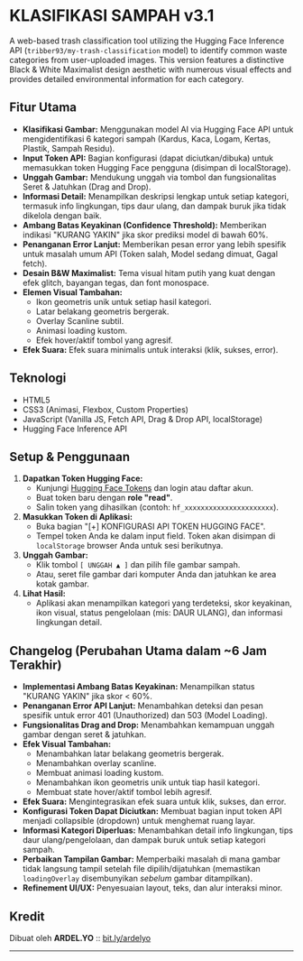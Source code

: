 # KLASIFIKASI SAMPAH v3.1

A web-based trash classification tool utilizing the Hugging Face Inference API (`tribber93/my-trash-classification` model) to identify common waste categories from user-uploaded images. This version features a distinctive Black & White Maximalist design aesthetic with numerous visual effects and provides detailed environmental information for each category.

## Fitur Utama

*   **Klasifikasi Gambar:** Menggunakan model AI via Hugging Face API untuk mengidentifikasi 6 kategori sampah (Kardus, Kaca, Logam, Kertas, Plastik, Sampah Residu).
*   **Input Token API:** Bagian konfigurasi (dapat diciutkan/dibuka) untuk memasukkan token Hugging Face pengguna (disimpan di localStorage).
*   **Unggah Gambar:** Mendukung unggah via tombol dan fungsionalitas Seret & Jatuhkan (Drag and Drop).
*   **Informasi Detail:** Menampilkan deskripsi lengkap untuk setiap kategori, termasuk info lingkungan, tips daur ulang, dan dampak buruk jika tidak dikelola dengan baik.
*   **Ambang Batas Keyakinan (Confidence Threshold):** Memberikan indikasi "KURANG YAKIN" jika skor prediksi model di bawah 60%.
*   **Penanganan Error Lanjut:** Memberikan pesan error yang lebih spesifik untuk masalah umum API (Token salah, Model sedang dimuat, Gagal fetch).
*   **Desain B&W Maximalist:** Tema visual hitam putih yang kuat dengan efek glitch, bayangan tegas, dan font monospace.
*   **Elemen Visual Tambahan:**
    *   Ikon geometris unik untuk setiap hasil kategori.
    *   Latar belakang geometris bergerak.
    *   Overlay Scanline subtil.
    *   Animasi loading kustom.
    *   Efek hover/aktif tombol yang agresif.
*   **Efek Suara:** Efek suara minimalis untuk interaksi (klik, sukses, error).

## Teknologi

*   HTML5
*   CSS3 (Animasi, Flexbox, Custom Properties)
*   JavaScript (Vanilla JS, Fetch API, Drag & Drop API, localStorage)
*   Hugging Face Inference API

## Setup & Penggunaan

1.  **Dapatkan Token Hugging Face:**
    *   Kunjungi [Hugging Face Tokens](https://huggingface.co/settings/tokens) dan login atau daftar akun.
    *   Buat token baru dengan **role "read"**.
    *   Salin token yang dihasilkan (contoh: `hf_xxxxxxxxxxxxxxxxxxxxxx`).
2.  **Masukkan Token di Aplikasi:**
    *   Buka bagian "[+] KONFIGURASI API TOKEN HUGGING FACE".
    *   Tempel token Anda ke dalam input field. Token akan disimpan di `localStorage` browser Anda untuk sesi berikutnya.
3.  **Unggah Gambar:**
    *   Klik tombol `[ UNGGAH ▲ ]` dan pilih file gambar sampah.
    *   Atau, seret file gambar dari komputer Anda dan jatuhkan ke area kotak gambar.
4.  **Lihat Hasil:**
    *   Aplikasi akan menampilkan kategori yang terdeteksi, skor keyakinan, ikon visual, status pengelolaan (mis: DAUR ULANG), dan informasi lingkungan detail.

## Changelog (Perubahan Utama dalam ~6 Jam Terakhir)

*   **Implementasi Ambang Batas Keyakinan:** Menampilkan status "KURANG YAKIN" jika skor < 60%.
*   **Penanganan Error API Lanjut:** Menambahkan deteksi dan pesan spesifik untuk error 401 (Unauthorized) dan 503 (Model Loading).
*   **Fungsionalitas Drag and Drop:** Menambahkan kemampuan unggah gambar dengan seret & jatuhkan.
*   **Efek Visual Tambahan:**
    *   Menambahkan latar belakang geometris bergerak.
    *   Menambahkan overlay scanline.
    *   Membuat animasi loading kustom.
    *   Menambahkan ikon geometris unik untuk tiap hasil kategori.
    *   Membuat state hover/aktif tombol lebih agresif.
*   **Efek Suara:** Mengintegrasikan efek suara untuk klik, sukses, dan error.
*   **Konfigurasi Token Dapat Diciutkan:** Membuat bagian input token API menjadi collapsible (dropdown) untuk menghemat ruang layar.
*   **Informasi Kategori Diperluas:** Menambahkan detail info lingkungan, tips daur ulang/pengelolaan, dan dampak buruk untuk setiap kategori sampah.
*   **Perbaikan Tampilan Gambar:** Memperbaiki masalah di mana gambar tidak langsung tampil setelah file dipilih/dijatuhkan (memastikan `loadingOverlay` disembunyikan *sebelum* gambar ditampilkan).
*   **Refinement UI/UX:** Penyesuaian layout, teks, dan alur interaksi minor.

## Kredit

Dibuat oleh **ARDEL.YO** :: [bit.ly/ardelyo](http://bit.ly/ardelyo)

---